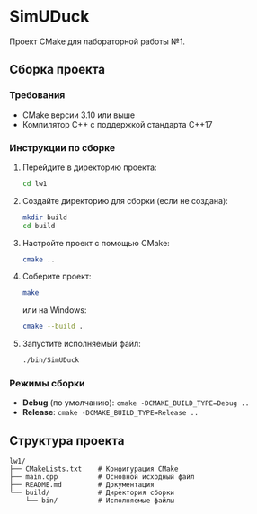 # SimUDuck

Проект CMake для лабораторной работы №1.

## Сборка проекта

### Требования
- CMake версии 3.10 или выше
- Компилятор C++ с поддержкой стандарта C++17

### Инструкции по сборке

1. Перейдите в директорию проекта:
   ```bash
   cd lw1
   ```

2. Создайте директорию для сборки (если не создана):
   ```bash
   mkdir build
   cd build
   ```

3. Настройте проект с помощью CMake:
   ```bash
   cmake ..
   ```

4. Соберите проект:
   ```bash
   make
   ```
   или на Windows:
   ```bash
   cmake --build .
   ```

5. Запустите исполняемый файл:
   ```bash
   ./bin/SimUDuck
   ```

### Режимы сборки

- **Debug** (по умолчанию): `cmake -DCMAKE_BUILD_TYPE=Debug ..`
- **Release**: `cmake -DCMAKE_BUILD_TYPE=Release ..`

## Структура проекта

```
lw1/
├── CMakeLists.txt    # Конфигурация CMake
├── main.cpp          # Основной исходный файл
├── README.md         # Документация
└── build/            # Директория сборки
    └── bin/          # Исполняемые файлы
```
